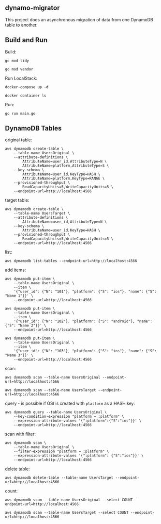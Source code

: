 dynamo-migrator
-----

This project does an asynchronous migration of data from one DynamoDB table to another.

## Build and Run

Build:
```
go mod tidy

go mod vendor
```

Run LocalStack:
```
docker-compose up -d

docker container ls
```

Run:
```
go run main.go
```


## DynamoDB Tables

original table:
```
aws dynamodb create-table \
    --table-name UsersOriginal \
    --attribute-definitions \
        AttributeName=user_id,AttributeType=N \
        AttributeName=platform,AttributeType=S \
    --key-schema \
        AttributeName=user_id,KeyType=HASH \
        AttributeName=platform,KeyType=RANGE \
    --provisioned-throughput \
        ReadCapacityUnits=5,WriteCapacityUnits=5 \
    --endpoint-url=http://localhost:4566 
```

target table:
```
aws dynamodb create-table \
    --table-name UsersTarget \
    --attribute-definitions \
        AttributeName=user_id,AttributeType=N \
    --key-schema \
        AttributeName=user_id,KeyType=HASH \
    --provisioned-throughput \
        ReadCapacityUnits=5,WriteCapacityUnits=5 \
    --endpoint-url=http://localhost:4566 
```


list:
```
aws dynamodb list-tables --endpoint-url=http://localhost:4566 
```


add items:
```
aws dynamodb put-item \
    --table-name UsersOriginal \
    --item \
    '{"user_id": {"N": "101"}, "platform": {"S": "ios"}, "name": {"S": "Name 1"}}' \
    --endpoint-url=http://localhost:4566

aws dynamodb put-item \
    --table-name UsersOriginal \
    --item \
    '{"user_id": {"N": "102"}, "platform": {"S": "android"}, "name": {"S": "Name 2"}}' \
    --endpoint-url=http://localhost:4566

aws dynamodb put-item \
    --table-name UsersOriginal \
    --item \
    '{"user_id": {"N": "103"}, "platform": {"S": "ios"}, "name": {"S": "Name 3"}}' \
    --endpoint-url=http://localhost:4566
```

scan:
```
aws dynamodb scan --table-name UsersOriginal --endpoint-url=http://localhost:4566

aws dynamodb scan --table-name UsersTarget --endpoint-url=http://localhost:4566
```

query - is possible if GSI is created with `platform` as a HASH key:
```
aws dynamodb query --table-name UsersOriginal \
    --key-condition-expression "platform = :platform" \
    --expression-attribute-values '{":platform":{"S":"ios"}}' \
    --endpoint-url=http://localhost:4566
```

scan with filter:
```
aws dynamodb scan \
    --table-name UsersOriginal \
    --filter-expression "platform = :platform" \
    --expression-attribute-values '{":platform": {"S":"ios"}}' \
    --endpoint-url=http://localhost:4566
```

delete table:
```
aws dynamodb delete-table --table-name UsersTarget --endpoint-url=http://localhost:4566 
```

count:
```
aws dynamodb scan --table-name UsersOriginal --select COUNT --endpoint-url=http://localhost:4566

aws dynamodb scan --table-name UsersTarget --select COUNT --endpoint-url=http://localhost:4566
```
